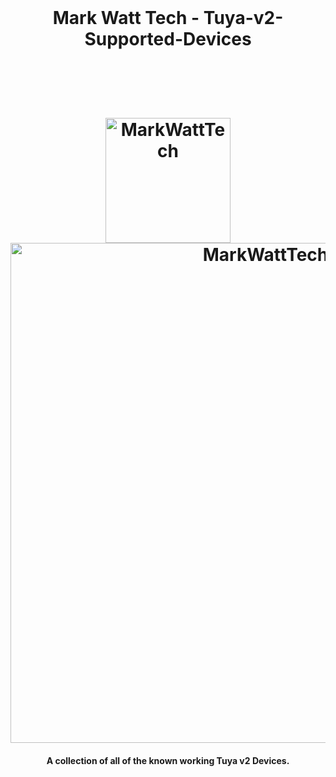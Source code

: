   <br>
  <h1 align="center">Mark Watt Tech - Tuya-v2-Supported-Devices</h1>
  <br>

 <h1 align="center">
  <br>
  <a href="https://youtu.be/F00_4jDk06g"><img src="https://github.com/MarkWattTech/TuyaKeyExtractor/blob/main/img/6.png" alt="MarkWattTech" width="200"></a>
  <a href="https://youtu.be/F00_4jDk06g"><img src="https://github.com/MarkWattTech/Tuya-v2-Supported-Devices/blob/main/Images/tuya-ha.png" alt="MarkWattTech" width="800"></a>
 

</h1>	  
	  
	  
	  
<h4 align="center">A collection of all of the known working Tuya v2 Devices</a>.</h4>

